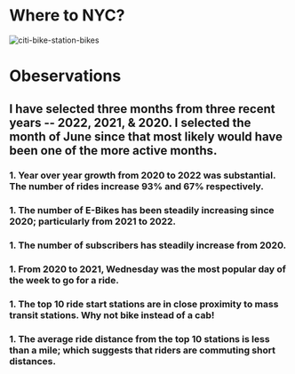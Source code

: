 # Where to NYC?

![citi-bike-station-bikes](https://user-images.githubusercontent.com/67832009/198903194-49fd8eef-d50d-4591-a182-67ad6a9f15f0.jpg)

# Obeservations

## I have selected three months from three recent years -- 2022, 2021, & 2020. I selected the month of June since that most likely would have been one of the more active months.

### 1. Year over year growth from 2020 to 2022 was substantial. The number of rides increase 93% and 67% respectively.
### 1. The number of E-Bikes has been steadily increasing since 2020; particularly from 2021 to 2022.
### 1. The number of subscribers has steadily increase from 2020. 
### 1. From 2020 to 2021, Wednesday was the most popular day of the week to go for a ride.
### 1. The top 10 ride start stations are in close proximity to mass transit stations. Why  not bike instead of a cab!
### 1. The average ride distance from the top 10 stations is less than a mile; which suggests that riders are commuting short distances.
